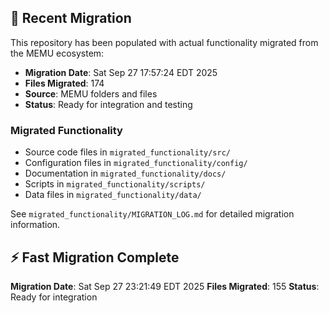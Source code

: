 
## 🔄 Recent Migration

This repository has been populated with actual functionality migrated from the MEMU ecosystem:

- **Migration Date**: Sat Sep 27 17:57:24 EDT 2025
- **Files Migrated**:      174
- **Source**: MEMU folders and files
- **Status**: Ready for integration and testing

### Migrated Functionality
- Source code files in `migrated_functionality/src/`
- Configuration files in `migrated_functionality/config/`
- Documentation in `migrated_functionality/docs/`
- Scripts in `migrated_functionality/scripts/`
- Data files in `migrated_functionality/data/`

See `migrated_functionality/MIGRATION_LOG.md` for detailed migration information.


## ⚡ Fast Migration Complete

**Migration Date**: Sat Sep 27 23:21:49 EDT 2025
**Files Migrated**:      155
**Status**: Ready for integration

